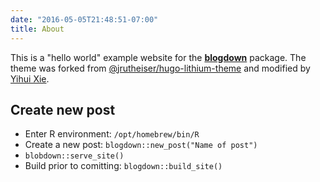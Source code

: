 ```yaml
---
date: "2016-05-05T21:48:51-07:00"
title: About
---
```


This is a "hello world" example website for the [**blogdown**](https://github.com/rstudio/blogdown) package. The theme was forked from [@jrutheiser/hugo-lithium-theme](https://github.com/jrutheiser/hugo-lithium-theme) and modified by [Yihui Xie](https://github.com/yihui/hugo-lithium).

## Create new post
* Enter R environment: `/opt/homebrew/bin/R`
* Create a new post: `blogdown::new_post("Name of post")`
* `blobdown::serve_site()`
* Build prior to comitting: `blogdown::build_site()`
